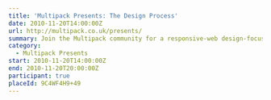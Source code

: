 ```yaml
---
title: 'Multipack Presents: The Design Process'
date: 2010-11-20T14:00:00Z
url: http://multipack.co.uk/presents/
summary: Join the Multipack community for a responsive-web design-focused event, with talks from industry leaders and enthusiasts – and don’t miss your chance to talk, in our *Show and Tell* portion of the event.
category:
  - Multipack Presents
start: 2010-11-20T14:00:00Z
end: 2010-11-20T20:00:00Z
participant: true
placeId: 9C4WF4H9+49
---
```

